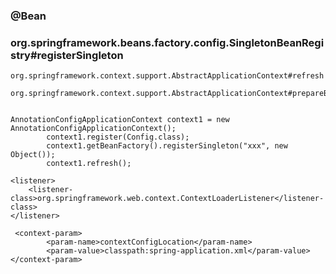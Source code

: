 ### @Bean



### org.springframework.beans.factory.config.SingletonBeanRegistry#registerSingleton

```
org.springframework.context.support.AbstractApplicationContext#refresh
	org.springframework.context.support.AbstractApplicationContext#prepareBeanFactory
		
```

```
AnnotationConfigApplicationContext context1 = new AnnotationConfigApplicationContext();
		context1.register(Config.class);
		context1.getBeanFactory().registerSingleton("xxx", new Object());
		context1.refresh();
```


```
<listener>
    <listener-class>org.springframework.web.context.ContextLoaderListener</listener-class>
</listener>

 <context-param>
        <param-name>contextConfigLocation</param-name>
        <param-value>classpath:spring-application.xml</param-value>
</context-param>

```